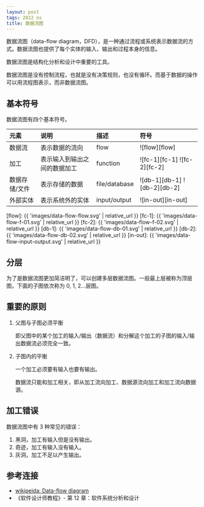 ```yaml
---
layout: post
tags: 2022 os
title: 数据流图
---
```


数据流图（data-flow diagram，DFD），是一种通过流程或系统表示数据流的方式。数据流图也提供了每个实体的输入、输出和过程本身的信息。

数据流图是结构化分析和设计中重要的工具。

数据流图是没有控制流程，也就是没有决策规则，也没有循环。而基于数据的操作可以用流程图表示，而非数据流图。

## 基本符号

数据流图有四个基本符号。

| 元素          | 说明                         | 描述          | 符号                        |
| :------------ | :--------------------------- | :------------ | :-------------------------- |
| 数据流        | 表示数据的流向               | flow          | ![flow][flow]               |
| 加工          | 表示输入到输出之间的数据加工 | function      | ![fc-1][fc-1] ![fc-2][fc-2] |
| 数据存储/文件 | 表示存储的数据               | file/database | ![db-1][db-1] ![db-2][db-2] |
| 外部实体      | 表示系统外的实体             | input/output  | ![in-out][in-out]           |

[flow]: {{ 'images/data-flow-flow.svg' | relative_url }}
[fc-1]: {{ 'images/data-flow-f-01.svg' | relative_url }}
[fc-2]: {{ 'images/data-flow-f-02.svg' | relative_url }}
[db-1]: {{ 'images/data-flow-db-01.svg' | relative_url }}
[db-2]: {{ 'images/data-flow-db-02.svg' | relative_url }}
[in-out]: {{ 'images/data-flow-input-output.svg' | relative_url }}

## 分层

为了是数据流图更加简洁明了，可以创建多层数据流图。一般最上层被称为顶层图，下面的子图依次称为 0, 1, 2...层图。

## 重要的原则

1. 父图与子图必须平衡

   即父图中的某个加工的输入/输出（数据流）和分解这个加工的子图的输入/输出数据流必须完全一致。

2. 子图内的平衡

   一个加工必须要有输入也要有输出。

   数据流只能和加工相关，即从加工流向加工、数据源流向加工和加工流向数据源。

## 加工错误

数据流图中有 3 种常见的错误：

1. 黑洞，加工有输入但是没有输出。
2. 奇迹，加工有输入没有输入。
3. 灰洞，加工不足以产生输出。

## 参考连接

- [wikipeida: Data-flow diagram](https://en.wikipedia.org/wiki/Data-flow_diagram)
- 《软件设计师教程》- 第 12 章：软件系统分析和设计

